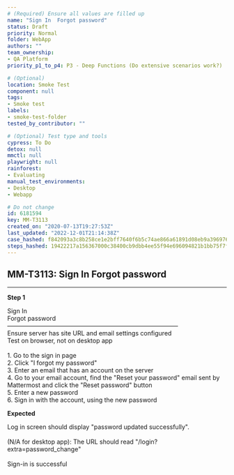 ```yaml
---
# (Required) Ensure all values are filled up
name: "Sign In  Forgot password"
status: Draft
priority: Normal
folder: WebApp
authors: ""
team_ownership: 
- QA Platform
priority_p1_to_p4: P3 - Deep Functions (Do extensive scenarios work?)

# (Optional)
location: Smoke Test
component: null
tags:
- Smoke test
labels: 
- smoke-test-folder
tested_by_contributor: ""

# (Optional) Test type and tools
cypress: To Do
detox: null
mmctl: null
playwright: null
rainforest: 
- Evaluating
manual_test_environments:
- Desktop
- Webapp

# Do not change
id: 6181594
key: MM-T3113
created_on: "2020-07-13T19:27:53Z"
last_updated: "2022-12-01T21:14:38Z"
case_hashed: f842093a3c8b258ce1e2bff7640f6b5c74ae866a61891d08eb9a3969764fa6d4cb31fbc734a185891983834efe2e724f
steps_hashed: 19422217a156367000c38400cb9dbb4ee55f94e696094821b1bb75f7fab688e390bffa83033ca1323227355f05e008fa
---
```


<!-- (Auto-generated) Based on frontmatter's "key" and "name" -->

## MM-T3113: Sign In Forgot password

---

**Step 1**

Sign In\
Forgot password\
————————————————————————————\
Ensure server has site URL and email settings configured\
Test on browser, not on desktop app\
\
1\. Go to the sign in page\
2\. Click "I forgot my password"\
3\. Enter an email that has an account on the server\
4\. Go to your email account, find the "Reset your password" email sent by Mattermost and click the "Reset password" button\
5\. Enter a new password\
6\. Sign in with the account, using the new password

**Expected**

Log in screen should display "password updated successfully".\
\
(N/A for desktop app): The URL should read "/login?extra=password\_change"\
\
Sign-in is successful

